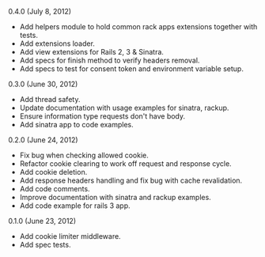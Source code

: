 0.4.0 (July 8, 2012)

* Add helpers module to hold common rack apps extensions together with tests.
* Add extensions loader.
* Add view extensions for Rails 2, 3 & Sinatra.
* Add specs for finish method to verify headers removal.
* Add specs to test for consent token and environment variable setup.

0.3.0 (June 30, 2012)

* Add thread safety.
* Update documentation with usage examples for sinatra, rackup.
* Ensure information type requests don't have body.
* Add sinatra app to code examples.

0.2.0 (June 24, 2012)

* Fix bug when checking allowed cookie.
* Refactor cookie clearing to work off request and response cycle.
* Add cookie deletion.
* Add response headers handling and fix bug with cache revalidation.
* Add code comments.
* Improve documentation with sinatra and rackup examples.
* Add code example for rails 3 app.

0.1.0 (June 23, 2012)

* Add cookie limiter middleware.
* Add spec tests.
